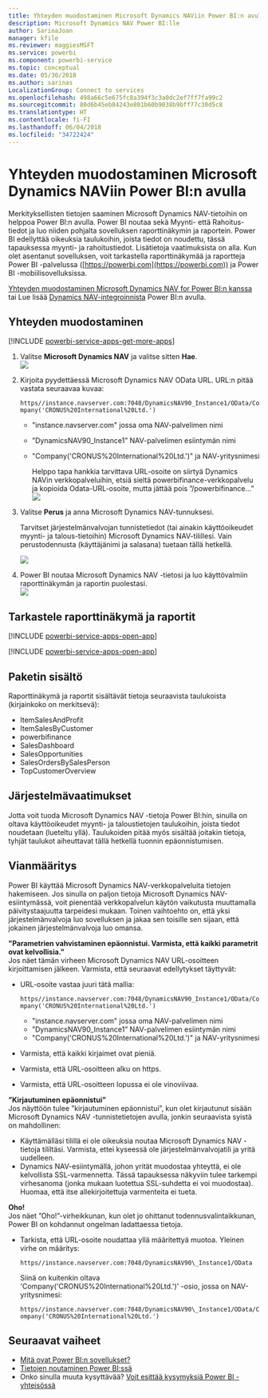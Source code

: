 ```yaml
---
title: Yhteyden muodostaminen Microsoft Dynamics NAViin Power BI:n avulla
description: Microsoft Dynamics NAV Power BI:lle
author: SarinaJoan
manager: kfile
ms.reviewer: maggiesMSFT
ms.service: powerbi
ms.component: powerbi-service
ms.topic: conceptual
ms.date: 05/30/2018
ms.author: sarinas
LocalizationGroup: Connect to services
ms.openlocfilehash: 498a66c5e675fc8a394f3c3a0dc2ef7ff7fa99c2
ms.sourcegitcommit: 80d6b45eb84243e801b60b9038b9bff77c30d5c8
ms.translationtype: HT
ms.contentlocale: fi-FI
ms.lasthandoff: 06/04/2018
ms.locfileid: "34722424"
---
```

# <a name="connect-to-microsoft-dynamics-nav-with-power-bi"></a>Yhteyden muodostaminen Microsoft Dynamics NAViin Power BI:n avulla
Merkityksellisten tietojen saaminen Microsoft Dynamics NAV-tietoihin on helppoa Power BI:n avulla. Power BI noutaa sekä Myynti- että Rahoitus-tiedot ja luo niiden pohjalta sovelluksen raporttinäkymin ja raportein. Power BI edellyttää oikeuksia taulukoihin, joista tiedot on noudettu, tässä tapauksessa myynti- ja rahoitustiedot. Lisätietoja vaatimuksista on alla. Kun olet asentanut sovelluksen, voit tarkastella raporttinäkymää ja raportteja Power BI -palvelussa ([https://powerbi.com](https://powerbi.com)) ja Power BI -mobiilisovelluksissa. 

[Yhteyden muodostaminen Microsoft Dynamics NAV for Power BI:n kanssa](https://app.powerbi.com/getdata/services/microsoft-dynamics-nav) tai Lue lisää [Dynamics NAV-integroinnista](https://powerbi.microsoft.com/integrations/microsoft-dynamics-nav) Power BI:n avulla.

## <a name="how-to-connect"></a>Yhteyden muodostaminen
[!INCLUDE [powerbi-service-apps-get-more-apps](./includes/powerbi-service-apps-get-more-apps.md)]

1. Valitse **Microsoft Dynamics NAV** ja valitse sitten **Hae**.  
   ![](media/service-connect-to-microsoft-dynamics-nav/mdnav.png)
2. Kirjoita pyydettäessä Microsoft Dynamics NAV OData URL. URL:n pitää vastata seuraavaa kuvaa:
   
    `https//instance.navserver.com:7048/DynamicsNAV90_Instance1/OData/Company('CRONUS%20International%20Ltd.')`
   
   * "instance.navserver.com" jossa oma NAV-palvelimen nimi
   * ”DynamicsNAV90\_Instance1” NAV-palvelimen esiintymän nimi
   * "Company('CRONUS%20International%20Ltd.')" ja NAV-yritysnimesi
     
     Helppo tapa hankkia tarvittava URL-osoite on siirtyä Dynamics NAVin verkkopalveluihin, etsiä sieltä powerbifinance-verkkopalvelu ja kopioida Odata-URL-osoite, mutta jättää pois ”/powerbifinance...”  
     ![](media/service-connect-to-microsoft-dynamics-nav/param.png)
3. Valitse **Perus** ja anna Microsoft Dynamics NAV-tunnuksesi.
   
    Tarvitset järjestelmänvalvojan tunnistetiedot (tai ainakin käyttöoikeudet myynti- ja talous-tietoihin) Microsoft Dynamics NAV-tilillesi.  Vain perustodennusta (käyttäjänimi ja salasana) tuetaan tällä hetkellä.
   
    ![](media/service-connect-to-microsoft-dynamics-nav/creds.png)
4. Power BI noutaa Microsoft Dynamics NAV -tietosi ja luo käyttövalmiin raporttinäkymän ja raportin puolestasi.   
   ![](media/service-connect-to-microsoft-dynamics-nav/dashboard.png)

## <a name="view-the-dashboard-and-reports"></a>Tarkastele raporttinäkymä ja raportit
[!INCLUDE [powerbi-service-apps-open-app](./includes/powerbi-service-apps-open-app.md)]

[!INCLUDE [powerbi-service-apps-open-app](./includes/powerbi-service-apps-what-now.md)]

## <a name="whats-included"></a>Paketin sisältö
Raporttinäkymä ja raportit sisältävät tietoja seuraavista taulukoista (kirjainkoko on merkitsevä):  

* ItemSalesAndProfit  
* ItemSalesByCustomer  
* powerbifinance  
* SalesDashboard  
* SalesOpportunities  
* SalesOrdersBySalesPerson  
* TopCustomerOverview  

## <a name="system-requirements"></a>Järjestelmävaatimukset
Jotta voit tuoda Microsoft Dynamics NAV -tietoja Power BI:hin, sinulla on oltava käyttöoikeudet myynti- ja taloustietojen taulukoihin, joista tiedot noudetaan (lueteltu yllä). Taulukoiden pitää myös sisältää joitakin tietoja, tyhjät taulukot aiheuttavat tällä hetkellä tuonnin epäonnistumisen.

## <a name="troubleshooting"></a>Vianmääritys
Power BI käyttää Microsoft Dynamics NAV-verkkopalveluita tietojen hakemiseen. Jos sinulla on paljon tietoja Microsoft Dynamics NAV-esiintymässä, voit pienentää verkkopalvelun käytön vaikutusta muuttamalla päivitystaajuutta tarpeidesi mukaan. Toinen vaihtoehto on, että yksi järjestelmänvalvoja luo sovelluksen ja jakaa sen toisille sen sijaan, että jokainen järjestelmänvalvoja luo omansa.

**"Parametrien vahvistaminen epäonnistui. Varmista, että kaikki parametrit ovat kelvollisia."**  
Jos näet tämän virheen Microsoft Dynamics NAV URL-osoitteen kirjoittamisen jälkeen. Varmista, että seuraavat edellytykset täyttyvät:

* URL-osoite vastaa juuri tätä mallia:
  
    `https//instance.navserver.com:7048/DynamicsNAV90_Instance1/OData/Company('CRONUS%20International%20Ltd.')`
  
  * "instance.navserver.com" jossa oma NAV-palvelimen nimi
  * ”DynamicsNAV90\_Instance1” NAV-palvelimen esiintymän nimi
  * "Company('CRONUS%20International%20Ltd.')" ja NAV-yritysnimesi
* Varmista, että kaikki kirjaimet ovat pieniä.  
* Varmista, että URL-osoitteen alku on https.  
* Varmista, että URL-osoitteen lopussa ei ole vinoviivaa.

**”Kirjautuminen epäonnistui”**  
Jos näyttöön tulee ”kirjautuminen epäonnistui”, kun olet kirjautunut sisään Microsoft Dynamics NAV -tunnistetietojen avulla, jonkin seuraavista syistä on mahdollinen:

* Käyttämälläsi tilillä ei ole oikeuksia noutaa Microsoft Dynamics NAV -tietoja tililtäsi. Varmista, ettei kyseessä ole järjestelmänvalvojatili ja yritä uudelleen.
* Dynamics NAV-esiintymällä, johon yrität muodostaa yhteyttä, ei ole kelvollista SSL-varmennetta. Tässä tapauksessa näkyviin tulee tarkempi virhesanoma (jonka mukaan luotettua SSL-suhdetta ei voi muodostaa). Huomaa, että itse allekirjoitettuja varmenteita ei tueta.

**Oho!**  
Jos näet ”Oho!”-virheikkunan, kun olet jo ohittanut todennusvalintaikkunan, Power BI on kohdannut ongelman ladattaessa tietoja.

* Tarkista, että URL-osoite noudattaa yllä määritettyä muotoa. Yleinen virhe on määritys:
  
    `https//instance.navserver.com:7048/DynamicsNAV90\_Instance1/OData`
  
    Siinä on kuitenkin oltava 'Company('CRONUS%20International%20Ltd.')' -osio, jossa on NAV-yritysnimesi:
  
    `https//instance.navserver.com:7048/DynamicsNAV90\_Instance1/OData/Company('CRONUS%20International%20Ltd.')`

## <a name="next-steps"></a>Seuraavat vaiheet
* [Mitä ovat Power BI:n sovellukset?](service-install-use-apps.md)
* [Tietojen noutaminen Power BI:ssä](service-get-data.md)
* Onko sinulla muuta kysyttävää? [Voit esittää kysymyksiä Power BI -yhteisössä](http://community.powerbi.com/)

